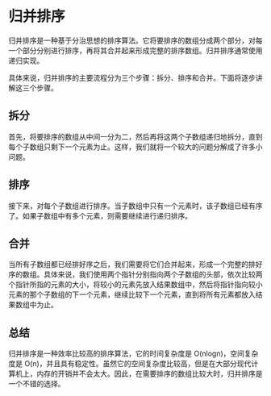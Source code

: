 # 归并排序
归并排序是一种基于分治思想的排序算法。它将要排序的数组分成两个部分，对每一个部分分别进行排序，再将其合并起来形成完整的排序数组。归并排序通常使用递归实现。

具体来说，归并排序的主要流程分为三个步骤：拆分、排序和合并。下面将逐步讲解这三个步骤。

## 拆分
首先，将要排序的数组从中间一分为二，然后再将这两个子数组递归地拆分，直到每个子数组只剩下一个元素为止。这样，我们就将一个较大的问题分解成了许多小问题。

## 排序
接下来，对每个子数组进行排序。当子数组中只有一个元素时，该子数组已经有序了。如果子数组中有多个元素，则需要继续进行递归排序。

## 合并
当所有子数组都已经排好序之后，我们需要将它们合并起来，形成一个完整的排好序的数组。具体来说，我们使用两个指针分别指向两个子数组的头部，依次比较两个指针所指的元素的大小，将较小的元素先放入结果数组中，然后将指针指向较小元素的那个子数组的下一个元素，继续比较下一个元素，直到将所有元素都放入结果数组中为止。

## 总结
归并排序是一种效率比较高的排序算法，它的时间复杂度是 O(nlogn)，空间复杂度是 O(n)，并且具有稳定性。虽然它的空间复杂度比较高，但是在大部分现代计算机上，内存的开销并不会太大。因此，在需要排序的数组比较大时，归并排序是一个不错的选择。